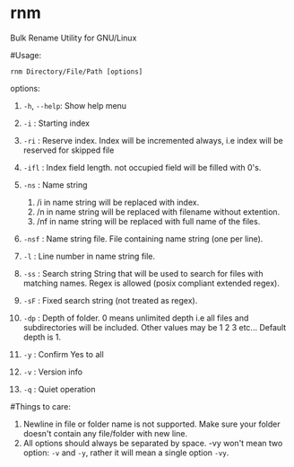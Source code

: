 # rnm
Bulk Rename Utility for GNU/Linux


#Usage:

`rnm Directory/File/Path [options]`

options:

1. `-h`, `--help`: Show help menu

2. `-i`   : Starting index
3. `-ri`  : Reserve index. Index will be incremented always,
       i.e index will be reserved for skipped file
4. `-ifl` : Index field length. not occupied field will be
       filled with 0's.


5. `-ns`  : Name string
    1. /i in name string will be replaced with index.
    2. /n in name string will be replaced with filename without extention.
    3. /nf in name string will be replaced with full name of the files.
     
6. `-nsf` : Name string file. File containing name string (one per line).
7. `-l`   : Line number in name string file.

8. `-ss`  : Search string
     String that will be used to search for files with matching names.
     Regex is allowed (posix compliant extended regex).
     

9. `-sF`  : Fixed search string (not treated as regex).

10. `-dp`  : Depth of folder. 0 means unlimited depth i.e all files and subdirectories will
       be included. Other values may be 1 2 3 etc...
       Default depth is 1.

11. `-y`   : Confirm Yes to all

12. `-v`   : Version info

13. `-q`   : Quiet operation


#Things to care:

1. Newline in file or folder name is not supported. Make sure your folder doesn't contain any file/folder with new line.
2. All options should always be separated by space. -vy won't mean two option: `-v` and `-y`, rather it will mean a single option `-vy`.

